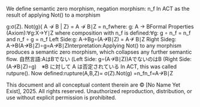 We define semantic zero morphism, negation morphism: n_f
​In ACT as the result of applying Not() to a morphism 

g:σ(Z). Not(g){ A ↛ B | Z} = A ↛ B∣Z = n_fwhere: g: A → BFormal Properties (Axiom):∀g:X→Y∣Z where composition with n_f​ is defined:∀g: g ∘ n_f = n_f and n_f ∘ g = n_f
Left Side:g: A→Bg∘(A↛B∣Z) = A↛ B∣Z
Right Sideg: A→B(A↛B∣Z)∘g=A↛B∣ZInterpretation:Applying Not() to any morphism produces a semantic zero morphism, which collapses any further semantic flow.
自然言語:AはBでない (Left Side: g∘(A↛B∣Z))AでないのはB (Right Side: (A↛B∣Z)∘g)　※B に対して A は否定されている
In ACT, this was called rutpure(). Now defined:rupture(A,B,Z)= σ(Z).Not(g) =n_fn_f=A↛B∣Z

This document and all conceptual content therein are © [No Name Yet Exist], 2025. All rights reserved. Unauthorized reproduction, distribution, or use without explicit permission is prohibited.
